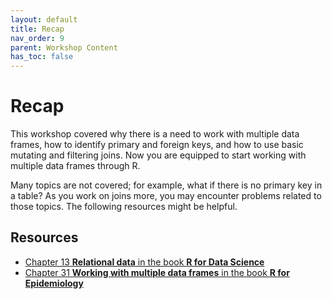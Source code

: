 ```yaml
---
layout: default
title: Recap
nav_order: 9
parent: Workshop Content
has_toc: false
---
```


# **Recap**

This workshop covered why there is a need to work with multiple data frames, how to identify primary and foreign keys, and how to use basic mutating and filtering joins. Now you are equipped to start working with multiple data frames through R.  

Many topics are not covered; for example, what if there is no primary key in a table? As you work on joins more, you may encounter problems related to those topics. The following resources might be helpful.

## Resources
* [Chapter 13 **Relational data** in the book **R for Data Science**](https://r4ds.had.co.nz/relational-data.html)
* [Chapter 31 **Working with multiple data frames** in the book **R for Epidemiology**](https://www.r4epi.com/working-with-multiple-data-frames.html)
